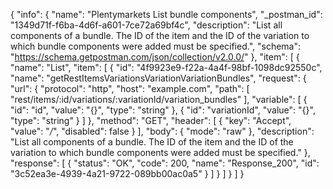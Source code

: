 {
  "info": {
    "name": "Plentymarkets List bundle components",
    "_postman_id": "1349d71f-f6ba-4d6f-a601-7ce72a69bf4c",
    "description": "List all components of a bundle. The ID of the item and the ID of the variation to which bundle components were added must be specified.",
    "schema": "https://schema.getpostman.com/json/collection/v2.0.0/"
  },
  "item": [
    {
      "name": "List",
      "item": [
        {
          "id": "4f9923e9-f22a-4a4f-98bf-1098dc92550c",
          "name": "getRestItemsVariationsVariationVariationBundles",
          "request": {
            "url": {
              "protocol": "http",
              "host": "example.com",
              "path": [
                "rest/items/:id/variations/:variationId/variation_bundles"
              ],
              "variable": [
                {
                  "id": "id",
                  "value": "{}",
                  "type": "string"
                },
                {
                  "id": "variationId",
                  "value": "{}",
                  "type": "string"
                }
              ]
            },
            "method": "GET",
            "header": [
              {
                "key": "Accept",
                "value": "*/*",
                "disabled": false
              }
            ],
            "body": {
              "mode": "raw"
            },
            "description": "List all components of a bundle. The ID of the item and the ID of the variation to which bundle components were added must be specified."
          },
          "response": [
            {
              "status": "OK",
              "code": 200,
              "name": "Response_200",
              "id": "3c52ea3e-4939-4a21-9722-089bb00ac0a5"
            }
          ]
        }
      ]
    }
  ]
}